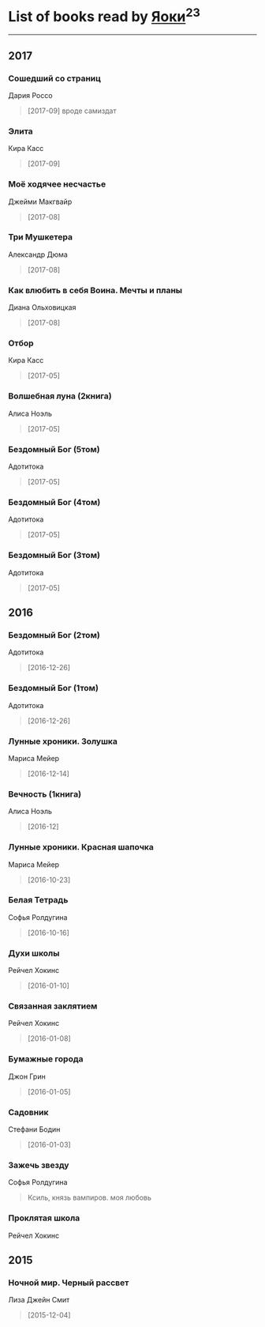 # List of books read by [Яоки](https://www.facebook.com/app_scoped_user_id/645367365616748/)<sup>23</sup>
---

## 2017

### Сошедший со страниц
Дария Россо
> [2017-09] вроде самиздат


### Элита
Кира Касс
> [2017-09] 


### Моё ходячее несчастье
Джейми Макгвайр
> [2017-08] 


### Три Мушкетера
Александр Дюма
> [2017-08] 


### Как влюбить в себя Воина. Мечты и планы
Диана Ольховицкая
> [2017-08] 


### Отбор
Кира Касс
> [2017-05] 


### Волшебная луна (2книга)
Алиса Ноэль
> [2017-05] 


### Бездомный Бог (5том)
Адотитока
> [2017-05] 


### Бездомный Бог (4том)
Адотитока
> [2017-05] 


### Бездомный Бог (3том)
Адотитока
> [2017-05] 



## 2016

### Бездомный Бог (2том)
Адотитока
> [2016-12-26] 


### Бездомный Бог (1том)
Адотитока
> [2016-12-26] 


### Лунные хроники. Золушка
Мариса Мейер
> [2016-12-14] 


### Вечность (1книга)
Алиса Ноэль
> [2016-12] 


### Лунные хроники. Красная шапочка
Мариса Мейер
> [2016-10-23] 


### Белая Тетрадь
Софья Ролдугина
> [2016-10-16] 


### Духи школы
Рейчел Хокинс
> [2016-01-10] 


### Связанная заклятием
Рейчел Хокинс
> [2016-01-08] 


### Бумажные города
Джон Грин
> [2016-01-05] 


### Садовник
Стефани Бодин
> [2016-01-03] 


### Зажечь звезду
Софья Ролдугина
> Ксиль, князь вампиров. моя любовь


### Проклятая школа
Рейчел Хокинс



## 2015

### Ночной мир. Черный рассвет
Лиза Джейн Смит
> [2015-12-04] 



